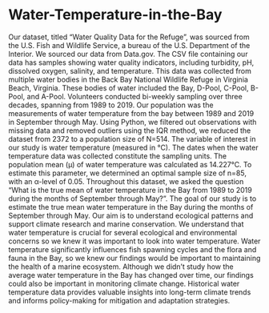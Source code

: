 # Water-Temperature-in-the-Bay

Our dataset, titled “Water Quality Data for the Refuge”, was sourced from the U.S. Fish and Wildlife Service, a bureau of the U.S. Department of the Interior. We sourced our data from Data.gov. The CSV file containing our data has samples showing water quality indicators, including turbidity, pH, dissolved oxygen, salinity, and temperature. This data was collected from multiple water bodies in the Back Bay National Wildlife Refuge in Virginia Beach, Virginia. These bodies of water included the Bay, D-Pool, C-Pool, B-Pool, and A-Pool. Volunteers conducted bi-weekly sampling over three decades, spanning from 1989 to 2019.
Our population was the measurements of water temperature from the bay between 1989 and 2019 in September through May. Using Python, we filtered out observations with missing data and removed outliers using the IQR method, we reduced the dataset from 2372 to a population size of N=514. 
The variable of interest in our study is water temperature (measured in °C). The dates when the water temperature data was collected constitute the sampling units. The population mean (μ) of water temperature was calculated as 14.227°C. To estimate this parameter, we determined an optimal sample size of n=85, with an α-level of 0.05. 
	Throughout this dataset, we asked the question “What is the true mean of water temperature in the Bay from 1989 to 2019 during the months of September through May?”. The goal of our study is to estimate the true mean water temperature in the Bay during the months of September through May. Our aim is to understand ecological patterns and support climate research and marine conservation. We understand that water temperature is crucial for several ecological and environmental concerns so we knew it was important to look into water temperature. Water temperature significantly influences fish spawning cycles and the flora and fauna in the Bay, so we knew our findings would be important to maintaining the health of a marine ecosystem. Although we didn’t study how the average water temperature in the Bay has changed over time, our findings could also be important in monitoring climate change. Historical water temperature data provides valuable insights into long-term climate trends and informs policy-making for mitigation and adaptation strategies.
